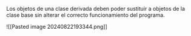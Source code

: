 
Los objetos de una clase derivada deben poder sustituir a objetos de la clase base sin alterar el correcto funcionamiento del programa.

![[Pasted image 20240822193344.png]]




